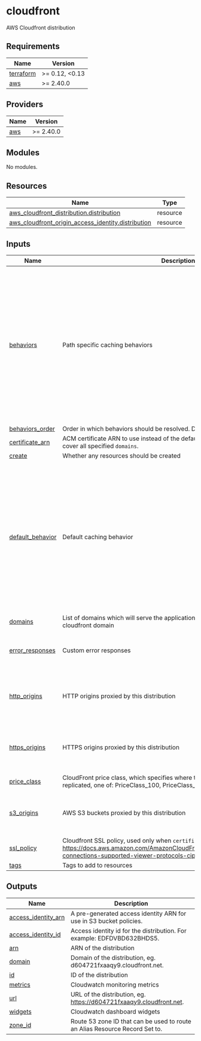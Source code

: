 # cloudfront

AWS Cloudfront distribution

<!-- BEGIN_TF_DOCS -->
## Requirements

| Name | Version |
|------|---------|
| <a name="requirement_terraform"></a> [terraform](#requirement\_terraform) | >= 0.12, <0.13 |
| <a name="requirement_aws"></a> [aws](#requirement\_aws) | >= 2.40.0 |

## Providers

| Name | Version |
|------|---------|
| <a name="provider_aws"></a> [aws](#provider\_aws) | >= 2.40.0 |

## Modules

No modules.

## Resources

| Name | Type |
|------|------|
| [aws_cloudfront_distribution.distribution](https://registry.terraform.io/providers/hashicorp/aws/latest/docs/resources/cloudfront_distribution) | resource |
| [aws_cloudfront_origin_access_identity.distribution](https://registry.terraform.io/providers/hashicorp/aws/latest/docs/resources/cloudfront_origin_access_identity) | resource |

## Inputs

| Name | Description | Type | Default | Required |
|------|-------------|------|---------|:--------:|
| <a name="input_behaviors"></a> [behaviors](#input\_behaviors) | Path specific caching behaviors | <pre>map(object({<br>    path            = string<br>    allowed_methods = list(string)<br><br>    cached_methods    = list(string)<br>    cached_headers    = list(string)<br>    cached_cookies    = list(string)<br>    cached_query_keys = list(string)<br><br>    origin_id     = string<br>    compress      = bool<br>    forward_query = bool<br><br>    viewer_request_lambda  = object({ arn = string, include_body = bool })<br>    origin_request_lambda  = object({ arn = string, include_body = bool })<br>    origin_response_lambda = object({ arn = string })<br>    viewer_response_lambda = object({ arn = string })<br>  }))</pre> | `{}` | no |
| <a name="input_behaviors_order"></a> [behaviors\_order](#input\_behaviors\_order) | Order in which behaviors should be resolved. Defaults to behaviors map order. | `list(string)` | `null` | no |
| <a name="input_certificate_arn"></a> [certificate\_arn](#input\_certificate\_arn) | ACM certificate ARN to use instead of the default cloudfront certificate. Has to cover all specified `domains`. | `string` | `null` | no |
| <a name="input_create"></a> [create](#input\_create) | Whether any resources should be created | `bool` | `true` | no |
| <a name="input_default_behavior"></a> [default\_behavior](#input\_default\_behavior) | Default caching behavior | <pre>object({<br>    allowed_methods = list(string)<br><br>    cached_methods    = list(string)<br>    cached_headers    = list(string)<br>    cached_cookies    = list(string)<br>    cached_query_keys = list(string)<br><br>    origin_id     = string<br>    compress      = bool<br>    forward_query = bool<br><br>    viewer_request_lambda  = object({ arn = string, include_body = bool })<br>    origin_request_lambda  = object({ arn = string, include_body = bool })<br>    origin_response_lambda = object({ arn = string })<br>    viewer_response_lambda = object({ arn = string })<br>  })</pre> | n/a | yes |
| <a name="input_domains"></a> [domains](#input\_domains) | List of domains which will serve the application. If empty, will use the default cloudfront domain | `list(string)` | `[]` | no |
| <a name="input_error_responses"></a> [error\_responses](#input\_error\_responses) | Custom error responses | <pre>map(object({<br>    response_code = number<br>    response_path = string<br>  }))</pre> | `{}` | no |
| <a name="input_http_origins"></a> [http\_origins](#input\_http\_origins) | HTTP origins proxied by this distribution | <pre>map(object({<br>    domain  = string<br>    path    = string<br>    headers = map(string)<br>    port    = number<br>  }))</pre> | `{}` | no |
| <a name="input_https_origins"></a> [https\_origins](#input\_https\_origins) | HTTPS origins proxied by this distribution | <pre>map(object({<br>    domain  = string<br>    path    = string<br>    headers = map(string)<br>    port    = number<br>  }))</pre> | `{}` | no |
| <a name="input_price_class"></a> [price\_class](#input\_price\_class) | CloudFront price class, which specifies where the distribution should be replicated, one of: PriceClass\_100, PriceClass\_200, PriceClass\_All | `string` | `"PriceClass_100"` | no |
| <a name="input_s3_origins"></a> [s3\_origins](#input\_s3\_origins) | AWS S3 buckets proxied by this distribution | <pre>map(object({<br>    domain  = string<br>    path    = string<br>    headers = map(string)<br>  }))</pre> | `{}` | no |
| <a name="input_ssl_policy"></a> [ssl\_policy](#input\_ssl\_policy) | Cloudfront SSL policy, used only when `certificate_arn` is provided. See https://docs.aws.amazon.com/AmazonCloudFront/latest/DeveloperGuide/secure-connections-supported-viewer-protocols-ciphers.html | `string` | `"TLSv1.2_2019"` | no |
| <a name="input_tags"></a> [tags](#input\_tags) | Tags to add to resources | `map(string)` | `{}` | no |

## Outputs

| Name | Description |
|------|-------------|
| <a name="output_access_identity_arn"></a> [access\_identity\_arn](#output\_access\_identity\_arn) | A pre-generated access identity ARN for use in S3 bucket policies. |
| <a name="output_access_identity_id"></a> [access\_identity\_id](#output\_access\_identity\_id) | Access identity id for the distribution. For example: EDFDVBD632BHDS5. |
| <a name="output_arn"></a> [arn](#output\_arn) | ARN of the distribution |
| <a name="output_domain"></a> [domain](#output\_domain) | Domain of the distribution, eg. d604721fxaaqy9.cloudfront.net. |
| <a name="output_id"></a> [id](#output\_id) | ID of the distribution |
| <a name="output_metrics"></a> [metrics](#output\_metrics) | Cloudwatch monitoring metrics |
| <a name="output_url"></a> [url](#output\_url) | URL of the distribution, eg. https://d604721fxaaqy9.cloudfront.net. |
| <a name="output_widgets"></a> [widgets](#output\_widgets) | Cloudwatch dashboard widgets |
| <a name="output_zone_id"></a> [zone\_id](#output\_zone\_id) | Route 53 zone ID that can be used to route an Alias Resource Record Set to. |
<!-- END_TF_DOCS -->
